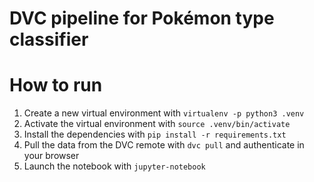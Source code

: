 # DVC pipeline for Pokémon type classifier 

# How to run
1. Create a new virtual environment with `virtualenv -p python3 .venv`
2. Activate the virtual environment with `source .venv/bin/activate`
3. Install the dependencies with `pip install -r requirements.txt`
5. Pull the data from the DVC remote with `dvc pull` and authenticate in your browser
6. Launch the notebook with `jupyter-notebook`
